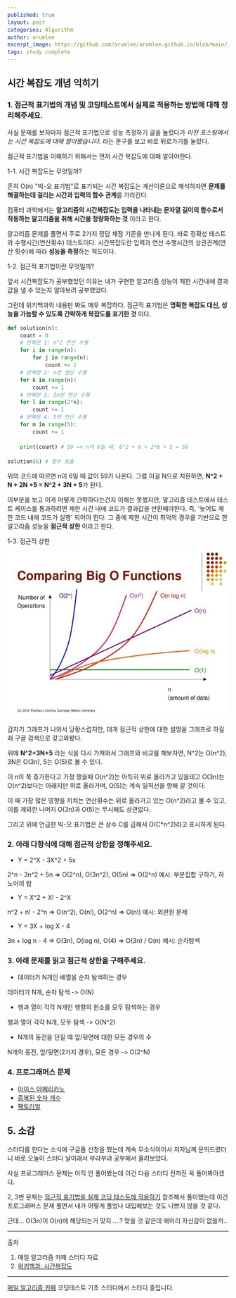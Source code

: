 ```yaml
---
published: true
layout: post
categories: Algorithm
author: arumlee
excerpt_image: https://github.com/arumlee/arumlee.github.io/blob/main/_posts/Algorithm/photo_6278136319028869766_x.jpg?raw=true
tags: study complete
---
```


## 시간 복잡도 개념 익히기

### 1. 점근적 표기법의 개념 및 코딩테스트에서 실제로 적용하는 방법에 대해 정리해주세요.

사실 문제를 보자마자 점근적 표기법으로 성능 측정하기 글을 눌렀다가 _이전 포스팅에서는 시간 복잡도에 대해 알아봤습니다._ 라는 문구를 보고 바로 뒤로가기를 눌렀다.

점근적 표기법을 이해하기 위해서는 먼저 시간 복잡도에 대해 알아야한다.

1-1. 시간 복잡도는 무엇일까?

흔히 O(n) "빅-오 표기법"로 표기되는 시간 복잡도는 계산이론으로 해석하자면 **문제를 해결하는데 걸리는 시간과 입력의 함수 관계**를 가리킨다.

컴퓨터 과학에서는 **알고리즘의 시간복잡도는 입력을 나타내는 문자열 길이의 함수로서 작동하는 알고리즘을 취해 시간을 정량화하는 것** 이라고 한다.

알고리즘 문제를 풀면서 주로 2가지 정답 채점 기준을 만나게 된다. 바로 정확성 테스트와 수행시간(연산횟수) 테스트이다. 시간복잡도란 입력과 연산 수행시간의 상관관계(연산 횟수)에 따라 **성능을 측정**하는 척도이다.

1-2. 점근적 표기법이란 무엇일까?

앞서 시간복잡도가 공부했었던 이유는 내가 구현한 알고리즘 성능이 제한 시간내에 결과값을 낼 수 있는지 알아보려 공부했었다.

그런데 위키백과의 내용만 봐도 매우 복잡하다. 점근적 표기법은 **명확한 복잡도 대신, 성능을 가늠할 수 있도록 간략하게 복잡도를 표기한 것** 이다.

```python
def solution(n):
    count = 0
    # 반복문 1: n^2 연산 수행
    for i in range(n):
        for j in range(n):
            count += 1
    # 반복문 2: n번 연산 수행
    for k in range(n):
        count += 1
    # 반복문 3: 2n번 연산 수행
    for l in range(2*n):
        count += 1
    # 반복문 4: 5번 연산 수행
    for m in range(5):
        count += 1

    print(count) # 59 => n이 6일 때, 6^2 + 6 + 2*6 + 5 = 59

solution(6) # 함수 호출
```

위의 코드에 따르면 n이 6일 때 값이 59가 나온다.
그럼 이걸 N으로 치환하면, **N^2 + N + 2N +5 = N^2 + 3N + 5**가 된다.

이부분을 보고 이게 어떻게 간략하다는건지 이해는 못했지만, 알고리즘 테스트에서 테스트 케이스를 통과하려면 제한 시간 내에 코드가 결과값을 반환해야한다. 즉, '늦어도 제한 코드 내에 코드가 실행' 되어야 한다. 그 중에 제한 시간이 최악의 경우를 기반으로 한 알고리즘 성능을 **점근적 상한** 이라고 한다.

1-3. 점근적 상한

![photo_6278136319028869766_x.jpg](https://github.com/arumlee/arumlee.github.io/blob/main/_posts/Algorithm/photo_6278136319028869766_x.jpg?raw=true)

갑자기 그래프가 나와서 당황스럽지만, 대개 점근적 상한에 대한 설명을 그래프로 하길래 구글 검색으로 갖고와봤다.

위에 **N^2+3N+5** 라는 식을 다시 가져와서 그래프와 비교를 해보자면, N^2는 O(n^2), 3N은 O(3n), 5는 O(5)로 볼 수 있다.

이 n이 쭉 증가한다고 가정 했을때 O(n^2)는 아득히 위로 올라가고 있을테고 O(3n)는 O(n^2)보다는 아래지만 위로 올라가며, O(5)는 계속 일직선을 향해 갈 것이다.

이 때 가장 많은 영향을 끼치는 연산횟수는 위로 올라가고 있는 O(n^2)라고 볼 수 있고, 이를 제외한 나머지 O(3n)과 O(5)는 무시해도 상관없다.

그리고 위에 언급한 빅-오 표기법은 큰 상수 C를 곱해서 O(C\*n^2)라고 표시하게 된다.

### 2. 아래 다항식에 대해 점근적 상한을 정해주세요.

- Y = 2^X - 3X^2 + 5x

2^n - 3n^2 + 5n => O(2^n), O(3n^2), O(5n) => O(2^n) 예시: 부분집합 구하기, 하노이의 탑

- Y = X^2 + X! - 2^X

n^2 + n! - 2^n => O(n^2), O(n!), O(2^n) => O(n!) 예시: 외판원 문제 

- Y = 3X + log X - 4

3n + log n - 4 => O(3n), O(log n), O(4) => O(3n) / O(n) 예시: 순차탐색


### 3. 아래 문제를 읽고 점근적 상한을 구해주세요.

- 데이터가 N개인 배열을 순차 탐색하는 경우

데이터가 N개, 순차 탐색 -> O(N)

- 행과 열이 각각 N개인 행렬의 원소를 모두 탐색하는 경우

행과 열이 각각 N개, 모두 탐색 -> O(N^2)

- N개의 동전을 던질 때 앞/뒷면에 대한 모든 경우의 수

N개의 동전, 앞/뒷면(2가지 경우), 모든 경우 -> O(2^N)

### 4. 프로그래머스 문제

- [아이스 아메리카노](https://school.programmers.co.kr/learn/courses/30/lessons/120819)
- [중복된 숫자 개수](https://school.programmers.co.kr/learn/courses/30/lessons/120583)
- [팩토리얼](https://school.programmers.co.kr/learn/courses/30/lessons/120848)

## 5. 소감

스터디를 한다는 소식에 구글폼 신청을 했는데 계속 무소식이어서 저자님께 문의드렸더니 바로 오늘이 스터디 날이래서 부랴부랴 공부해서 올려보았다.

사실 프로그래머스 문제는 아직 안 풀어봤는데 이건 다음 스터디 전까진 꼭 풀어봐야겠다.

2, 3번 문제는 [점근적 표기법을 실제 코딩 테스트에 적용하기](https://cafe.naver.com/dremdeveloper/964) 참조해서 풀이했는데 이건 프로그래머스 문제 풀면서 내가 어떻게 풀었나 대입해보는 것도 나쁘지 않을 것 같다.

근데... O(3n)이 O(n)에 해당되는거 맞지.....? 맞을 것 같은데 왜이리 자신감이 없을까..

---

출처

1. 매일 알고리즘 카페 스터디 자료
2. [위키백과: 시간복잡도](https://ko.wikipedia.org/wiki/%EC%8B%9C%EA%B0%84_%EB%B3%B5%EC%9E%A1%EB%8F%84)

---

[매일 알고리즘 카페](https://cafe.naver.com/dremdeveloper/948) 코딩테스트 기초 스터디에서 스터디 중입니다.

